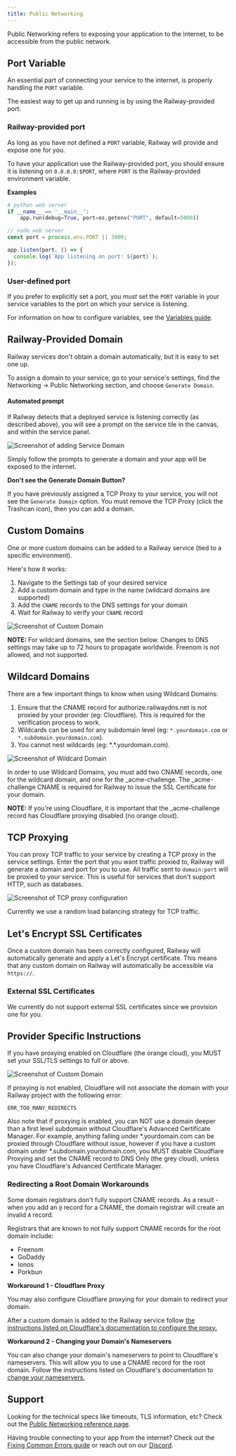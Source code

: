 ```yaml
---
title: Public Networking
---
```


Public Networking refers to exposing your application to the internet, to be accessible from the public network.

## Port Variable

An essential part of connecting your service to the internet, is properly handling the `PORT` variable.

The easiest way to get up and running is by using the Railway-provided port.

### Railway-provided port

As long as you have not defined a `PORT` variable, Railway will provide and expose one for you.

To have your application use the Railway-provided port, you should ensure it is listening on `0.0.0.0:$PORT`, where `PORT` is the Railway-provided environment variable.

**Examples**
```python
# python web server
if __name__ == '__main__':
    app.run(debug=True, port=os.getenv("PORT", default=5000))
```

```javascript
// node web server
const port = process.env.PORT || 3000;

app.listen(port, () => {
  console.log(`App listening on port: ${port}`);
});

```

### User-defined port

If you prefer to explicitly set a port, you *must* set the `PORT` variable in your service variables to the port on which your service is listening.

For information on how to configure variables, see the [Variables guide](/guides/variables).

## Railway-Provided Domain

Railway services don't obtain a domain automatically, but it is easy to set one up.

To assign a domain to your service, go to your service's settings, find the Networking -> Public Networking section, and choose `Generate Domain`.

#### Automated prompt

If Railway detects that a deployed service is listening correctly (as described above), you will see a prompt on the service tile in the canvas, and within the service panel.

<Image
src="https://res.cloudinary.com/railway/image/upload/v1654560212/docs/add-domain_prffyh.png"
alt="Screenshot of adding Service Domain"
layout="responsive"
width={1396} height={628} quality={80} />

Simply follow the prompts to generate a domain and your app will be exposed to the internet.

**Don't see the Generate Domain Button?**

If you have previously assigned a TCP Proxy to your service, you will not see the `Generate Domain` option.  You must remove the TCP Proxy (click the Trashcan icon), then you can add a domain.

## Custom Domains

One or more custom domains can be added to a Railway service (tied to a specific environment).

Here's how it works:

1. Navigate to the Settings tab of your desired service
2. Add a custom domain and type in the name (wildcard domains are supported)
3. Add the `CNAME` records to the DNS settings for your domain
4. Wait for Railway to verify your `CNAME` record

<Image
src="https://res.cloudinary.com/railway/image/upload/v1654563209/docs/domains_uhchsu.png"
alt="Screenshot of Custom Domain"
layout="responsive"
width={1338} height={808} quality={80} />

**NOTE:** For wildcard domains, see the section below. Changes to DNS settings may take up to 72 hours to propagate
worldwide. Freenom is not allowed, and not supported.

## Wildcard Domains

There are a few important things to know when using Wildcard Domains:

1. Ensure that the CNAME record for authorize.railwaydns.net is not proxied by your provider (eg: Cloudflare). This is required for the verification process to work.
2. Wildcards can be used for any subdomain level (eg: `*.yourdomain.com` or `*.subdomain.yourdomain.com`).
3. You cannot nest wildcards (eg: \*.\*.yourdomain.com).

<Image
src="https://res.cloudinary.com/railway/image/upload/v1679693511/wildcard_domains_zdguqs.png"
alt="Screenshot of Wildcard Domain"
layout="responsive"
width={1048} height={842} quality={80} />

In order to use Wildcard Domains, you must add two CNAME records, one for the wildcard domain, and one for the \_acme-challenge. The \_acme-challenge CNAME is required for Railway to issue the SSL Certificate for your domain.

**NOTE:** If you're using Cloudflare, it is important that the \_acme-challenge record has Cloudflare proxying disabled (no orange cloud).

## TCP Proxying

You can proxy TCP traffic to your service by creating a TCP proxy in the service settings. Enter the port that you want traffic proxied to, Railway will generate a domain and port for you to use. All traffic sent to `domain:port` will be proxied to your service. This is useful for services that don't support HTTP, such as databases.

<Image
src="https://res.cloudinary.com/railway/image/upload/v1694217808/docs/screenshot-2023-09-08-20.02.55_hhxn0a.png"
alt="Screenshot of TCP proxy configuration"
layout="responsive"
width={700} height={225} quality={100} />

Currently we use a random load balancing strategy for TCP traffic.


## Let's Encrypt SSL Certificates

Once a custom domain has been correctly configured, Railway will automatically
generate and apply a Let's Encrypt certificate. This means that any custom
domain on Railway will automatically be accessible
via `https://`.

### External SSL Certificates

We currently do not support external SSL certificates since we provision one for you.

## Provider Specific Instructions

If you have proxying enabled on Cloudflare (the orange cloud), you MUST set your
SSL/TLS settings to full or above.

<Image src="https://res.cloudinary.com/railway/image/upload/v1631917785/docs/cloudflare_zgeycj.png"
alt="Screenshot of Custom Domain"
layout="responsive"
width={1205} height={901} quality={80} />

If proxying is not enabled, Cloudflare will not associate the domain with your Railway project with the following error:

```
ERR_TOO_MANY_REDIRECTS
```

Also note that if proxying is enabled, you can NOT use a domain deeper than a first level subdomain without Cloudflare's Advanced Certificate Manager. For example, anything falling under \*.yourdomain.com can be proxied through Cloudflare without issue, however if you have a custom domain under \*.subdomain.yourdomain.com, you MUST disable Cloudflare Proxying and set the CNAME record to DNS Only (the grey cloud), unless you have Cloudflare's Advanced Certificate Manager.

### Redirecting a Root Domain Workarounds

Some domain registrars don't fully support CNAME records. As a result - when you add an `@` record for a CNAME, the domain registrar will create an invalid `A` record.

Registrars that are known to not fully support CNAME records for the root domain include:

- Freenom
- GoDaddy
- Ionos
- Porkbun

**Workaround 1 - Cloudflare Proxy**

You may also configure Cloudflare proxying for your domain to redirect your domain.

After a custom domain is added to the Railway service follow [the instructions listed on Cloudflare's documentation to configure the proxy.](https://support.cloudflare.com/hc/en-us/articles/205893698-Configure-Cloudflare-and-Heroku-over-HTTPS)

**Workaround 2 - Changing your Domain's Nameservers**

You can also change your domain's nameservers to point to Cloudflare's nameservers. This will allow you to use a CNAME record for the root domain. Follow the instructions listed on Cloudflare's documentation to [change your nameservers.](https://developers.cloudflare.com/dns/zone-setups/full-setup/setup/)

## Support

Looking for the technical specs like timeouts, TLS information, etc?  Check out the [Public Networking reference page](/reference/public-networking).

Having trouble connecting to your app from the internet?  Check out the [Fixing Common Errors guide](/guides/fixing-common-errors) or reach out on our <a href="https://discord.gg/railway" target="_blank">Discord</a>.